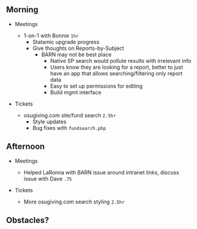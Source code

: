## Morning

- Meetings
    - 1-on-1 with Bonnie `1hr`
        - Statamic upgrade progress
        - Give thoughts on Reports-by-Subject
            - BARN may not be best place
                - Native SP search would pollute results with irrelevant info
                - Users know they are looking for a report, better to just have an app that allows searching/filtering only report data
                - Easy to set up permissions for editing
                - Build mgmt interface


- Tickets
    - osugiving.com site/fund search `2.5hr`
        - Style updates
        - Bug fixes with `fundsearch.php`


## Afternoon

- Meetings
    - Helped LaRonna with BARN issue around intranet links, discuss issue with Dave `.75`


- Tickets
    - More osugiving.com search styling `2.5hr`



## Obstacles?
